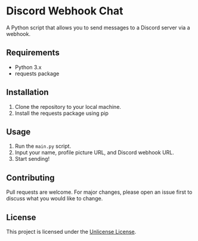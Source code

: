 # Discord Webhook Chat

A Python script that allows you to send messages to a Discord server via a webhook.

## Requirements

* Python 3.x
* requests package

## Installation

1. Clone the repository to your local machine.
2. Install the requests package using pip

## Usage

1. Run the `main.py` script.
2. Input your name, profile picture URL, and Discord webhook URL.
3. Start sending!

## Contributing

Pull requests are welcome. For major changes, please open an issue first to discuss what you would like to change.

## License

This project is licensed under the [Unlicense License](LICENSE).


